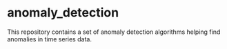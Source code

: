 # anomaly_detection
This repository contains a set of anomaly detection algorithms
helping find anomalies in time series data.
